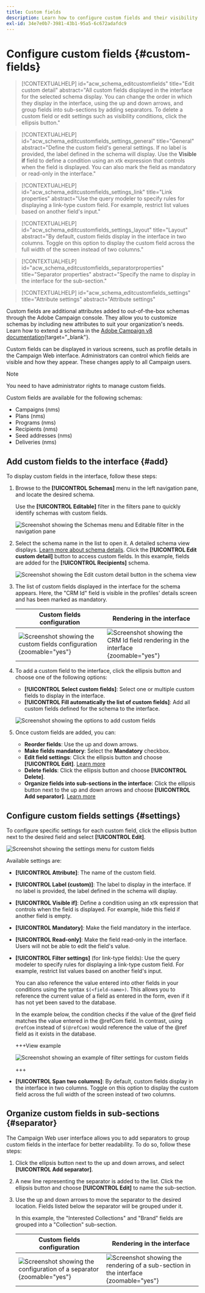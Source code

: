 ```yaml
---
title: Custom fields
description: Learn how to configure custom fields and their visibility in the interface.
exl-id: 34e7e0b7-3981-43b1-95a5-6c672adafdc9
---
```

# Configure custom fields {#custom-fields}

>[!CONTEXTUALHELP]
>id="acw_schema_editcustomfields"
>title="Edit custom detail"
>abstract="All custom fields displayed in the interface for the selected schema display. You can change the order in which they display in the interface, using the up and down arrows, and group fields into sub-sections by adding separators. To delete a custom field or edit settings such as visibility conditions, click the ellipsis button."

>[!CONTEXTUALHELP]
>id="acw_schema_editcustomfields_settings_general"
>title="General"
>abstract="Define the custom field's general settings. If no label is provided, the label defined in the schema will display. Use the **Visible if** field to define a condition using an xtk expression that controls when the field is displayed. You can also mark the field as mandatory or read-only in the interface."

>[!CONTEXTUALHELP]
>id="acw_schema_editcustomfields_settings_link"
>title="Link properties"
>abstract="Use the query modeler to specify rules for displaying a link-type custom field. For example, restrict list values based on another field's input."

>[!CONTEXTUALHELP]
>id="acw_schema_editcustomfields_settings_layout"
>title="Layout"
>abstract="By default, custom fields display in the interface in two columns. Toggle on this option to display the custom field across the full width of the screen instead of two columns."

>[!CONTEXTUALHELP]
>id="acw_schema_editcustomfields_separatorproperties"
>title="Separator properties"
>abstract="Specify the name to display in the interface for the sub-section."

<!-- NOT USED IN THE UI?-->

>[!CONTEXTUALHELP]
>id="acw_schema_editcustomfields_settings"
>title="Attribute settings"
>abstract="Attribute settings"

Custom fields are additional attributes added to out-of-the-box schemas through the Adobe Campaign console. They allow you to customize schemas by including new attributes to suit your organization's needs. Learn how to extend a schema in the [Adobe Campaign v8 documentation](https://experienceleague.adobe.com/docs/campaign/campaign-v8/developer/shemas-forms/extend-schema.html){target="_blank"}.

Custom fields can be displayed in various screens, such as profile details in the Campaign Web interface. Administrators can control which fields are visible and how they appear. These changes apply to all Campaign users.

>[!NOTE]
>
>You need to have administrator rights to manage custom fields.

Custom fields are available for the following schemas:

* Campaigns (nms)
* Plans (nms)
* Programs (nms)
* Recipients (nms)
* Seed addresses (nms)
* Deliveries (nms)

## Add custom fields to the interface {#add}

To display custom fields in the interface, follow these steps:

1. Browse to the **[!UICONTROL Schemas]** menu in the left navigation pane, and locate the desired schema.

    Use the **[!UICONTROL Editable]** filter in the filters pane to quickly identify schemas with custom fields.

    ![Screenshot showing the Schemas menu and Editable filter in the navigation pane](assets/custom-fields-open.png)

1. Select the schema name in the list to open it. A detailed schema view displays. [Learn more about schema details](../administration/schemas.md). Click the **[!UICONTROL Edit custom detail]** button to access custom fields. In this example, fields are added for the **[!UICONTROL Recipients]** schema.

    ![Screenshot showing the Edit custom detail button in the schema view](assets/custom-fields-edit.png)

1. The list of custom fields displayed in the interface for the schema appears. Here, the "CRM Id" field is visible in the profiles' details screen and has been marked as mandatory.

    |Custom fields configuration|Rendering in the interface|
    |  ---  |  ---  |
    |![Screenshot showing the custom fields configuration](assets/custom-fields-detail.png){zoomable="yes"}|![Screenshot showing the CRM Id field rendering in the interface](assets/custom-fields-detail-crm.png){zoomable="yes"}|

1. To add a custom field to the interface, click the ellipsis button and choose one of the following options:

    * **[!UICONTROL Select custom fields]**: Select one or multiple custom fields to display in the interface.
    * **[!UICONTROL Fill automatically the list of custom fields]**: Add all custom fields defined for the schema to the interface.

    ![Screenshot showing the options to add custom fields](assets/custom-fields-add.png)

1. Once custom fields are added, you can:

    * **Reorder fields**: Use the up and down arrows.
    * **Make fields mandatory**: Select the **Mandatory** checkbox. 
    * **Edit field settings**: Click the ellipsis button and choose **[!UICONTROL Edit]**. [Learn more](#settings)
    * **Delete fields**: Click the ellipsis button and choose **[!UICONTROL Delete]**.
    * **Organize fields into sub-sections in the interface**: Click the ellipsis button next to the up and down arrows and choose **[!UICONTROL Add separator]**. [Learn more](#separator)

## Configure custom fields settings {#settings}

To configure specific settings for each custom field, click the ellipsis button next to the desired field and select **[!UICONTROL Edit]**.

![Screenshot showing the settings menu for custom fields](assets/custom-fields-settings.png)

Available settings are:

* **[!UICONTROL Attribute]**: The name of the custom field. 
* **[!UICONTROL Label (custom)]**: The label to display in the interface. If no label is provided, the label defined in the schema will display.
* **[!UICONTROL Visible if]**: Define a condition using an xtk expression that controls when the field is displayed. For example, hide this field if another field is empty.
* **[!UICONTROL Mandatory]**: Make the field mandatory in the interface.
* **[!UICONTROL Read-only]**: Make the field read-only in the interface. Users will not be able to edit the field's value.
* **[!UICONTROL Filter settings]** (for link-type fields): Use the query modeler to specify rules for displaying a link-type custom field. For example, restrict list values based on another field's input.

   You can also reference the value entered into other fields in your conditions using the syntax `$(<field-name>)`. This allows you to reference the current value of a field as entered in the form, even if it has not yet been saved to the database. 
   
   In the example below, the condition checks if the value of the @ref field matches the value entered in the @refCom field. In contrast, using `@refCom` instead of `$(@refCom)` would reference the value of the @ref field as it exists in the database. 

    +++View example

    ![Screenshot showing an example of filter settings for custom fields](assets/custom-fields-ref.png)

    +++

* **[!UICONTROL Span two columns]**: By default, custom fields display in the interface in two columns. Toggle on this option to display the custom field across the full width of the screen instead of two columns.

## Organize custom fields in sub-sections {#separator}

The Campaign Web user interface allows you to add separators to group custom fields in the interface for better readability. To do so, follow these steps:

1. Click the ellipsis button next to the up and down arrows, and select **[!UICONTROL Add separator]**.

1. A new line representing the separator is added to the list. Click the ellipsis button and choose **[!UICONTROL Edit]** to name the sub-section.

1. Use the up and down arrows to move the separator to the desired location. Fields listed below the separator will be grouped under it.

    In this example, the "Interested Collections" and "Brand" fields are grouped into a "Collection" sub-section.

    |Custom fields configuration|Rendering in the interface|
    |  ---  |  ---  |
    |![Screenshot showing the configuration of a separator](assets/custom-fields-separator.png){zoomable="yes"}|![Screenshot showing the rendering of a sub-section in the interface](assets/custom-fields-section.png){zoomable="yes"}|